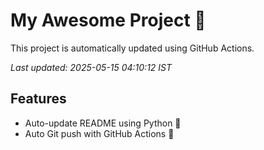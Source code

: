 # My Awesome Project 🚀

This project is automatically updated using GitHub Actions.

_Last updated: 2025-05-15 04:10:12 IST_

## Features
- Auto-update README using Python 🐍
- Auto Git push with GitHub Actions 🤖
